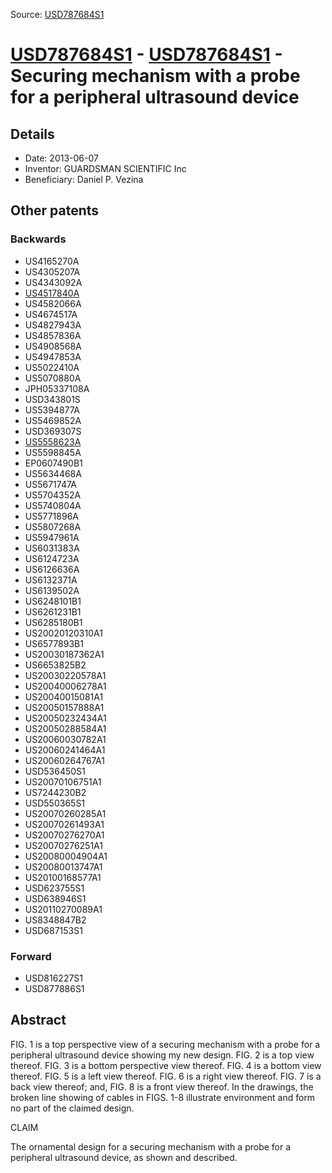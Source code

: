 Source: [USD787684S1](https://patents.google.com/patent/USD787684S1)

# [USD787684S1](USD787684S1.md) - [USD787684S1](USD787684S1.md) - Securing mechanism with a probe for a peripheral ultrasound device

## Details

* Date: 2013-06-07
* Inventor: GUARDSMAN SCIENTIFIC Inc
* Beneficiary: Daniel P. Vezina

## Other patents

### Backwards
 * US4165270A
 * US4305207A
 * US4343092A
 * [US4517840A](US4517840A.md)
 * US4582066A
 * US4674517A
 * US4827943A
 * US4857836A
 * US4908568A
 * US4947853A
 * US5022410A
 * US5070880A
 * JPH05337108A
 * USD343801S
 * US5394877A
 * US5469852A
 * USD369307S
 * [US5558623A](US5558623A.md)
 * US5598845A
 * EP0607490B1
 * US5634468A
 * US5671747A
 * US5704352A
 * US5740804A
 * US5771896A
 * US5807268A
 * US5947961A
 * US6031383A
 * US6124723A
 * US6126636A
 * US6132371A
 * US6139502A
 * US6248101B1
 * US6261231B1
 * US6285180B1
 * US20020120310A1
 * US6577893B1
 * US20030187362A1
 * US6653825B2
 * US20030220578A1
 * US20040006278A1
 * US20040015081A1
 * US20050157888A1
 * US20050232434A1
 * US20050288584A1
 * US20060030782A1
 * US20060241464A1
 * US20060264767A1
 * USD536450S1
 * US20070106751A1
 * US7244230B2
 * USD550365S1
 * US20070260285A1
 * US20070261493A1
 * US20070276270A1
 * US20070276251A1
 * US20080004904A1
 * US20080013747A1
 * US20100168577A1
 * USD623755S1
 * USD638946S1
 * US20110270089A1
 * US8348847B2
 * USD687153S1
### Forward
 * USD816227S1
 * USD877886S1
## Abstract

FIG. 1 is a top perspective view of a securing mechanism with a probe for a peripheral ultrasound device showing my new design.
 FIG. 2 is a top view thereof.
 FIG. 3 is a bottom perspective view thereof.
 FIG. 4 is a bottom view thereof.
 FIG. 5 is a left view thereof.
 FIG. 6 is a right view thereof.
 FIG. 7 is a back view thereof; and,
 FIG. 8 is a front view thereof.
In the drawings, the broken line showing of cables in FIGS. 1-8 illustrate environment and form no part of the claimed design.

CLAIM
 
The ornamental design for a securing mechanism with a probe for a peripheral ultrasound device, as shown and described.